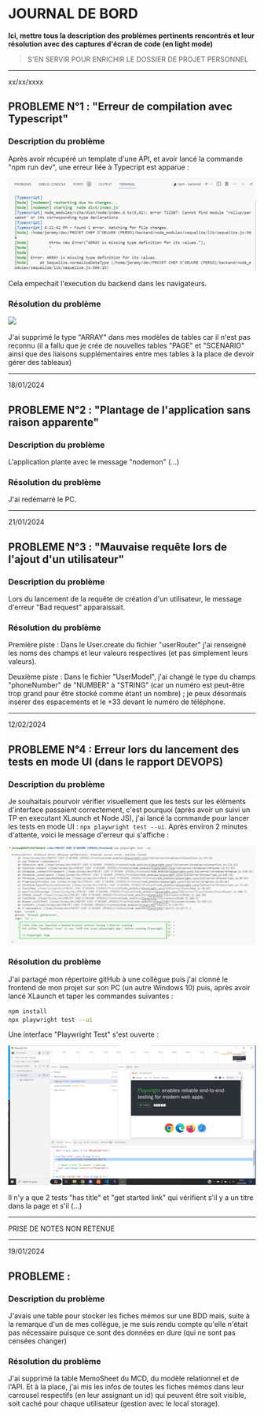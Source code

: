 # JOURNAL DE BORD

**Ici, mettre tous la description des problèmes pertinents rencontrés et leur résolution avec des captures d'écran de code (en light mode)**

> S'EN SERVIR POUR ENRICHIR LE DOSSIER DE PROJET PERSONNEL

___
xx/xx/xxxx

## PROBLEME N°1 : "Erreur de compilation avec Typescript"

### Description du problème

Après avoir récupéré un template d'une API, et avoir lancé la commande "npm run dev", une erreur liée à Typecript est apparue :

![](img/typescript_error.png)

Cela empechait l'execution du backend dans les navigateurs.

### Résolution du problème

![](img/???.jpg)

J'ai supprimé le type "ARRAY" dans mes modèles de tables car il n'est pas reconnu (il a fallu que je crée de nouvelles tables "PAGE" et "SCENARIO" ainsi que des liaisons supplémentaires entre mes tables à la place de devoir gérer des tableaux)

___
18/01/2024

## PROBLEME N°2 : "Plantage de l'application sans raison apparente"

### Description du problème

L'application plante avec le message "nodemon" (...)

### Résolution du problème

J'ai redémarré le PC.


___
21/01/2024

## PROBLEME N°3 : "Mauvaise requête lors de l'ajout d'un utilisateur"

### Description du problème

Lors du lancement de la requête de création d'un utilisateur, le message d'erreur "Bad request" apparaissait.

### Résolution du problème

Première piste : Dans le User.create du fichier "userRouter" j'ai renseigné les noms des champs et leur valeurs respectives (et pas simplement leurs valeurs).

Deuxième piste : Dans le fichier "UserModel", j'ai changé le type du champs "phoneNumber" de "NUMBER" à "STRING" (car un numéro est peut-être trop grand pour être stocké comme étant un nombre) ; je peux désormais insérer des espacements et le +33 devant le numéro de téléphone.

___
12/02/2024

## PROBLEME N°4 : Erreur lors du lancement des tests en mode UI (dans le rapport DEVOPS)

### Description du problème

Je souhaitais pourvoir vérifier visuellement que les tests sur les éléments d'interface passaient correctement, c'est pourquoi (après avoir un suivi un TP en executant XLaunch et Node JS), j'ai lancé la commande pour lancer les tests en mode UI : ```npx playwright test --ui```. Après environ 2 minutes d'attente, voici le message d'erreur qui s'affiche :

![](img/ui_tests_error.png)

### Résolution du problème

J'ai partagé mon répertoire gitHub à une collègue puis j'ai clonné le frontend de mon projet sur son PC (un autre Windows 10) puis, après avoir lancé XLaunch et taper les commandes suivantes :

```bash
npm install
npx playwright test --ui
```

Une interface "Playwright Test" s'est ouverte :

![](img/playwrite_test_interface.png)

Il n'y a que 2 tests "has title" et "get started link" qui vérifient s'il y a un titre dans la page et s'il (...)


______________________________

PRISE DE NOTES NON RETENUE

___
19/01/2024

## PROBLEME :

### Description du problème

J'avais une table pour stocker les fiches mémos sur une BDD mais, suite à la remarque d'un de mes collègue, je me suis rendu compte qu'elle n'était pas nécessaire puisque ce sont des données en dure (qui ne sont pas censées changer) 

### Résolution du problème

J'ai supprimé la table MemoSheet du MCD, du modèle relationnel et de l'API. Et à la place, j'ai mis les infos de toutes les fiches mémos dans leur carrousel respectifs (en leur assignant un id) qui peuvent être soit visible, soit caché pour chaque utilisateur (gestion avec le local storage).



